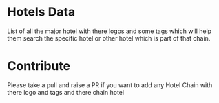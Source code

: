# Hotels Data
List of all the major hotel with there logos and some tags which will help them search the specific hotel or other hotel which is part of that chain.

# Contribute
Please take a pull and raise a PR if you want to add any Hotel Chain with there logo and tags and there chain hotel
